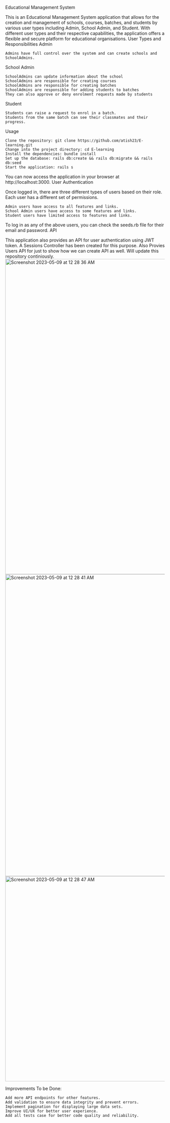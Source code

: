 Educational Management System

This is an Educational Management System application that allows for the creation and management of schools, courses, batches, and students by various user types including Admin, School Admin, and Student. With different user types and their respective capabilities, the application offers a flexible and secure platform for educational organisations.
User Types and Responsibilities
Admin

    Admins have full control over the system and can create schools and SchoolAdmins.

School Admin

    SchoolAdmins can update information about the school
    SchoolAdmins are responsible for creating courses
    SchoolAdmins are responsible for creating batches
    SchoolAdmins are responsible for adding students to batches
    They can also approve or deny enrolment requests made by students

Student

    Students can raise a request to enrol in a batch.
    Students from the same batch can see their classmates and their progress.

Usage

    Clone the repository: git clone https://github.com/atish23/E-learning.git
    Change into the project directory: cd E-learning
    Install the dependencies: bundle install
    Set up the database: rails db:create && rails db:migrate && rails db:seed
    Start the application: rails s

You can now access the application in your browser at http://localhost:3000.
User Authentication

Once logged in, there are three different types of users based on their role. Each user has a different set of permissions.

    Admin users have access to all features and links.
    School Admin users have access to some features and links.
    Student users have limited access to features and links.

To log in as any of the above users, you can check the seeds.rb file for their email and password.
API

This application also provides an API for user authentication using JWT token. A Sessions Controller has been created for this purpose.
Also Provies Users API for just to show how we can create API as well. Will update this repository continiously.
<img width="994" alt="Screenshot 2023-05-09 at 12 28 36 AM" src="https://user-images.githubusercontent.com/16266389/236932040-0a970b69-6dc1-4f4a-b88f-3d84d597bc1b.png">
<img width="952" alt="Screenshot 2023-05-09 at 12 28 41 AM" src="https://user-images.githubusercontent.com/16266389/236932051-13810e58-ed29-428f-8abb-6774a22e2b36.png">
<img width="647" alt="Screenshot 2023-05-09 at 12 28 47 AM" src="https://user-images.githubusercontent.com/16266389/236932062-7840f43a-9347-4228-8c22-ec54b4a76c89.png">



Improvements To be Done:

    Add more API endpoints for other features.
    Add validation to ensure data integrity and prevent errors.
    Implement pagination for displaying large data sets.
    Improve UI/UX for better user experience.
    Add all tests case for better code quality and reliability.
    
